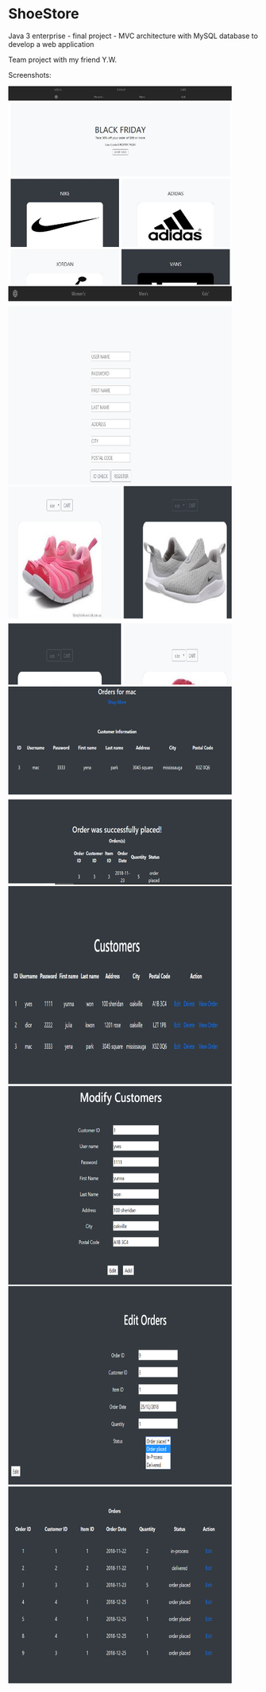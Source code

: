 # ShoeStore
Java 3 enterprise - final project - MVC architecture with MySQL database to develop a web application

Team project with my friend Y.W.

Screenshots:

<img src="Screenshots/Index.JPG" width="450px" height="400px">

<img src="Screenshots/Registration.png" width="450px" height="400px">

<img src="Screenshots/Customer_Catalogue.png" width="450px" height="400px">

<img src="Screenshots/Customer_ViewOrders_Profile.png" width="450px" height="400px">

<img src="Screenshots/Admin_ReadUpdateDelete.png" width="450px" height="400px">

<img src="Screenshots/Admin_EditCustomerData.png" width="450px" height="400px">

<img src="Screenshots/Admin_EditOrderPlaced.png" width="450px" height="400px">

<img src="Screenshots/Admin_EditOrdersPlaced.png" width="450px" height="400px">
